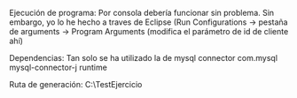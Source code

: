 Ejecución de programa:
Por consola debería funcionar sin problema. Sin embargo, yo lo he hecho a traves de Eclipse (Run Configurations -> pestaña de arguments -> Program Arguments (modifica el parámetro de id de cliente ahí)

Dependencias: 
Tan solo se ha utilizado la de mysql connector
<dependency>
	<groupId>com.mysql</groupId>
	<artifactId>mysql-connector-j</artifactId>
	<scope>runtime</scope>
</dependency>

Ruta de generación: C:\TestEjercicio